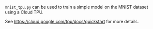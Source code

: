 `mnist_tpu.py` can be used to train a simple model on the MNIST dataset using
a Cloud TPU.

See https://cloud.google.com/tpu/docs/quickstart for more details.
